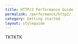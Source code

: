 ```yaml
---
title: HTTP/2 Performance Guide
permalink: /performance/http2/
category: Getting started
layout: styleguide
---
```


TKTKTK
